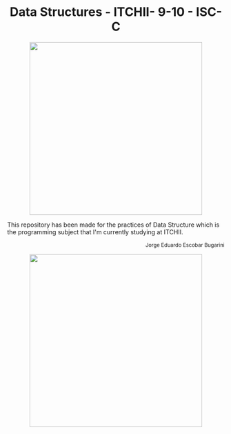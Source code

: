 <h1 align="center" style="text-align:center">Data Structures - ITCHII- 9-10 - ISC-C</h1>

<p align="center"><img src="https://1000marcas.net/wp-content/uploads/2020/11/Java-logo.png" width="400"/></p>

This repository has been made for the practices of Data Structure which is the programming subject that I'm currently studying at ITCHII.
<br/>

 
 <p align="right" style="font-size:12px">Jorge Eduardo Escobar Bugarini</p>

<p align="center"><img src="https://c.tenor.com/6x3KJ9Fx1lgAAAAi/hu-tao-genshin-impact.gif" width="400"/></p>
